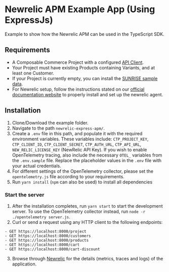 # Newrelic APM Example App (Using ExpressJs)

Example to show how the Newrelic APM can be used in the TypeScript SDK.

## Requirements

- A Composable Commerce Project with a configured [API Client](https://docs.commercetools.com/sdk/js-sdk-getting-started).
- Your Project must have existing Products containing Variants, and at least one Customer.
- If your Project is currently empty, you can install the [SUNRISE sample data](https://github.com/commercetools/commercetools-sunrise-data).
- For Newrelic setup, follow the instructions stated on our [official documentation website](https://docs.commercetools.com/sdk/observability/newrelic#typescript-sdk) to properly install and set up the newrelic agent.

## Installation

1. Clone/Download the example folder.
2. Navigate to the path `newrelic-express-apm/`.
3. Create a `.env` file in this path, and populate it with the required environment variables. These variables include: `CTP_PROJECT_KEY`, `CTP_CLIENT_ID`, `CTP_CLIENT_SECRET`, `CTP_AUTH_URL`, `CTP_API_URL`, `NEW_RELIC_LICENSE_KEY` (NewRelic API Key). If you wish to enable OpenTelemetry tracing, also include the necessary `OTEL_` variables from the `.env.sample` file. Replace the placeholder values in the `.env` file with your actual credentials.
4. For different settings of the OpenTelemetry collector, please set the `opentelemetry.js` file according to your requirements.
5. Run `yarn install` (`npm` can also be used) to install all dependencies

### Start the server

1. After the installation completes, run `yarn start` to start the development server. To use the OpenTelemetry collector instead, run `node -r ./opentelemetry server.js`.
2. Curl or send a request using any HTTP client to the following endpoints:

```
- GET https://localhost:8000/project
- GET https://localhost:8000/customers
- GET https://localhost:8000/products
- GET https://localhost:8000/cart
- GET https://localhost:8000/cart-discount
```

3. Browse through [Newrelic](https://one.newrelic.com/) for the details (metrics, traces and logs) of the application.

